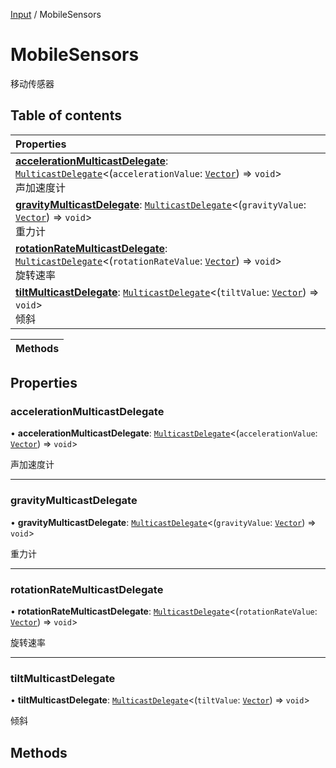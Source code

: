 [Input](../groups/Core.Input.md) / MobileSensors

# MobileSensors <Badge type="tip" text="Class" /> <Score text="MobileSensors" />

移动传感器

## Table of contents

| Properties |
| :-----|
| **[accelerationMulticastDelegate](mw.MobileSensors.md#accelerationmulticastdelegate)**: [`MulticastDelegate`](mw.MulticastDelegate.md)<(`accelerationValue`: [`Vector`](mw.Vector.md)) => `void`\> <br> 声加速度计|
| **[gravityMulticastDelegate](mw.MobileSensors.md#gravitymulticastdelegate)**: [`MulticastDelegate`](mw.MulticastDelegate.md)<(`gravityValue`: [`Vector`](mw.Vector.md)) => `void`\> <br> 重力计|
| **[rotationRateMulticastDelegate](mw.MobileSensors.md#rotationratemulticastdelegate)**: [`MulticastDelegate`](mw.MulticastDelegate.md)<(`rotationRateValue`: [`Vector`](mw.Vector.md)) => `void`\> <br> 旋转速率|
| **[tiltMulticastDelegate](mw.MobileSensors.md#tiltmulticastdelegate)**: [`MulticastDelegate`](mw.MulticastDelegate.md)<(`tiltValue`: [`Vector`](mw.Vector.md)) => `void`\> <br> 倾斜|

| Methods |
| :-----|

## Properties

### accelerationMulticastDelegate <Score text="accelerationMulticastDelegate" /> 

• **accelerationMulticastDelegate**: [`MulticastDelegate`](mw.MulticastDelegate.md)<(`accelerationValue`: [`Vector`](mw.Vector.md)) => `void`\>

声加速度计

___

### gravityMulticastDelegate <Score text="gravityMulticastDelegate" /> 

• **gravityMulticastDelegate**: [`MulticastDelegate`](mw.MulticastDelegate.md)<(`gravityValue`: [`Vector`](mw.Vector.md)) => `void`\>

重力计

___

### rotationRateMulticastDelegate <Score text="rotationRateMulticastDelegate" /> 

• **rotationRateMulticastDelegate**: [`MulticastDelegate`](mw.MulticastDelegate.md)<(`rotationRateValue`: [`Vector`](mw.Vector.md)) => `void`\>

旋转速率

___

### tiltMulticastDelegate <Score text="tiltMulticastDelegate" /> 

• **tiltMulticastDelegate**: [`MulticastDelegate`](mw.MulticastDelegate.md)<(`tiltValue`: [`Vector`](mw.Vector.md)) => `void`\>

倾斜

## Methods